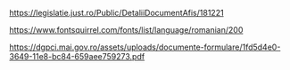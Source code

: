 https://legislatie.just.ro/Public/DetaliiDocumentAfis/181221

https://www.fontsquirrel.com/fonts/list/language/romanian/200

https://dgpci.mai.gov.ro/assets/uploads/documente-formulare/1fd5d4e0-3649-11e8-bc84-659aee759273.pdf